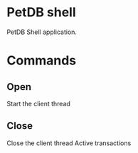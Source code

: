 # PetDB shell

PetDB Shell application.

# Commands

## Open 
Start the client thread

## Close
Close the client thread
Active transactions 


